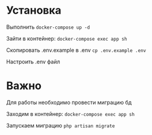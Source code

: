 # Установка
Выполнить ```docker-compose up -d```

Зайти в контейнер:
```docker-compose exec app sh```

Скопировать .env.example в .env
```cp .env.example .env```

Настроить .env файл

# Важно
Для работы необходимо провести миграцию бд

Заходим в контейнер:
```docker-compose exec app sh```

Запускаем миграцию
```php artisan migrate```